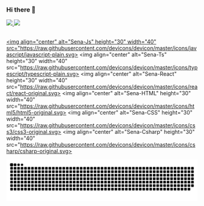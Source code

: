 ### Hi there 👋

<div>
  <a href="https://github.com/sena-code" >
  <img height="180em" src="https://github-readme-stats.vercel.app/api?username=sena-code&show_icons=true&theme=dracula&include_all_commits=true&count_private=true"/>
  <img height="180em" src="https://github-readme-stats.vercel.app/api/top-langs/?username=sena-code&layout=compact&langs_count=16&theme=dracula"/>
</div>

<div style="display: inline_block"><br> 
  
  <img align="center" alt="Sena-Js" height="30" width="40" src="https://raw.githubusercontent.com/devicons/devicon/master/icons/javascript/javascript-plain.svg>
  <img align="center" alt="Sena-Ts" height="30" width="40" src="https://raw.githubusercontent.com/devicons/devicon/master/icons/typescript/typescript-plain.svg>
  <img align="center" alt="Sena-React" height="30" width="40" src="https://raw.githubusercontent.com/devicons/devicon/master/icons/react/react-original.svg>
  <img align="center" alt="Sena-HTML" height="30" width="40" src="https://raw.githubusercontent.com/devicons/devicon/master/icons/html5/html5-original.svg>
  <img align="center" alt="Sena-CSS" height="30" width="40" src="https://raw.githubusercontent.com/devicons/devicon/master/icons/css3/css3-original.svg>
  <img align="center" alt="Sena-Csharp" height="30" width="40" src="https://raw.githubusercontent.com/devicons/devicon/master/icons/csharp/csharp-original.svg>
  
</div>
  
<div>
 
 ![Snake animation](https://github.com/sena-code/sena-code/blob/output/github-contribution-grid-snake.svg)
 
</div>
